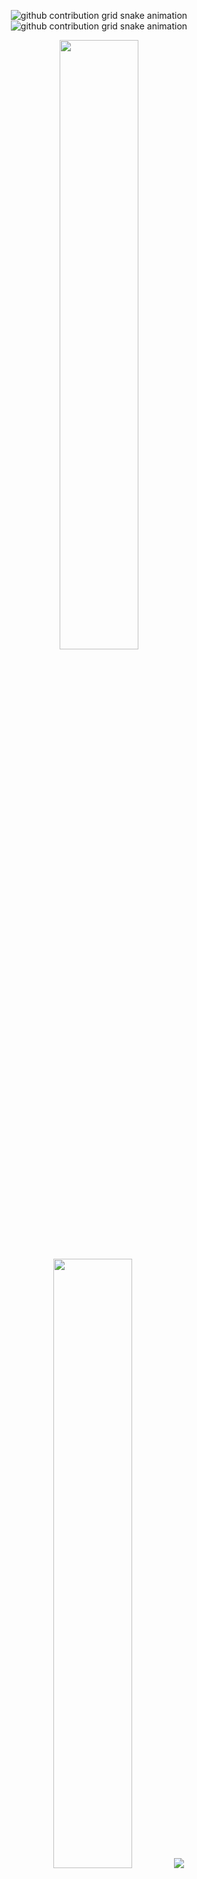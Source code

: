 
<div align="center">

![github contribution grid snake animation](https://raw.githubusercontent.com/salman0ansari/salman0ansari/output/github-contribution-grid-snake-dark.svg#gh-dark-mode-only)![github contribution grid snake animation](https://raw.githubusercontent.com/salman0ansari/salman0ansari/output/github-contribution-grid-snake.svg#gh-light-mode-only)

  <img height="50%" width="auto" src ="https://github-readme-stats.vercel.app/api?username=salman0ansari&show_icons=true&count_private=true&theme=darcula&hide_border=true&hide=issues,contribs&bg_color=00000000">
  <img height="50%" width="auto" src ="https://github-readme-stats.vercel.app/api/top-langs/?username=salman0ansari&layout=compact&hide_border=true&theme=darcula&bg_color=00000000&langs_count=6&hide=jupyter%20notebook,tex,css,php">
  <img src ="https://github-readme-streak-stats.herokuapp.com?user=salman0ansari&theme=darcula&hide_border=true&background=FFFFFF00">
  <br>
  <br>
  <div id="badges">
    <a href="https://github.com/salman0ansari">
    <img src="https://komarev.com/ghpvc/?username=salman0ansari&style=for-the-badge&color=orange" alt="Profile View Badge"/>
  </a>
  <br>
  <a href="https://t.me/salman0ansari">
    <img src="https://img.shields.io/badge/Telegram-informational?style=for-the-badge&logo=telegram&logoColor=white" alt="Telegram Badge"/>
  </a>
   <a href="https://join.skype.com/invite/rI5pLf9YIvTA">
    <img src="https://img.shields.io/badge/Skype-00AFF0.svg?style=for-the-badge&logo=Skype&logoColor=white" alt="Skype Badge"/>
  </a>
</div>
</div>


